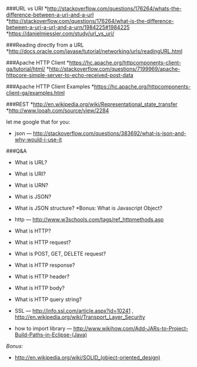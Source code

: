 ###URL vs URI
*http://stackoverflow.com/questions/176264/whats-the-difference-between-a-uri-and-a-url
*http://stackoverflow.com/questions/176264/what-is-the-difference-between-a-uri-a-url-and-a-urn/1984225#1984225
*https://danielmiessler.com/study/url_vs_uri/

###Reading directly from a URL
*http://docs.oracle.com/javase/tutorial/networking/urls/readingURL.html

###Apache HTTP Client
*https://hc.apache.org/httpcomponents-client-ga/tutorial/html/
*http://stackoverflow.com/questions/7199969/apache-httpcore-simple-server-to-echo-received-post-data

###Apache HTTP Client Examples
*https://hc.apache.org/httpcomponents-client-ga/examples.html

###REST
*http://en.wikipedia.org/wiki/Representational_state_transfer
*http://www.looah.com/source/view/2284

let me google that for you:
* json — http://stackoverflow.com/questions/383692/what-is-json-and-why-would-i-use-it


###Q&A
* What is URL?
* What is URI?
* What is URN?
* What is JSON?
* What is JSON structure?
*Bonus: What is Javascript Object?
* http — http://www.w3schools.com/tags/ref_httpmethods.asp

* What is HTTP?
* What is HTTP request?
* What is POST, GET, DELETE request?
* What is HTTP response?
* What is HTTP header?
* What is HTTP body?
* What is HTTP query string?

* SSL — http://info.ssl.com/article.aspx?id=10241 , http://en.wikipedia.org/wiki/Transport_Layer_Security
* how to import library — http://www.wikihow.com/Add-JARs-to-Project-Build-Paths-in-Eclipse-(Java)

*Bonus:*
* http://en.wikipedia.org/wiki/SOLID_(object-oriented_design)
